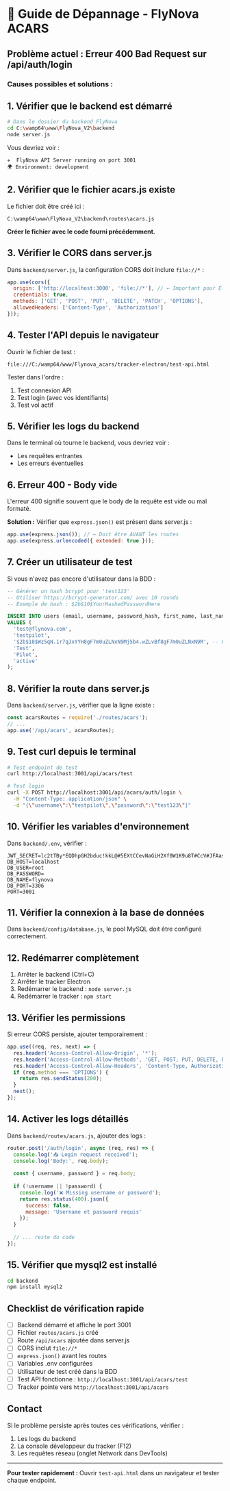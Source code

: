# 🔧 Guide de Dépannage - FlyNova ACARS

## Problème actuel : Erreur 400 Bad Request sur /api/auth/login

### Causes possibles et solutions :

## 1. Vérifier que le backend est démarré

```bash
# Dans le dossier du backend FlyNova
cd C:\wamp64\www\FlyNova_V2\backend
node server.js
```

Vous devriez voir :
```
✈️  FlyNova API Server running on port 3001
🌍 Environment: development
```

## 2. Vérifier que le fichier acars.js existe

Le fichier doit être créé ici :
```
C:\wamp64\www\FlyNova_V2\backend\routes\acars.js
```

**Créer le fichier avec le code fourni précédemment.**

## 3. Vérifier le CORS dans server.js

Dans `backend/server.js`, la configuration CORS doit inclure `file://*` :

```javascript
app.use(cors({
  origin: ['http://localhost:3000', 'file://*'], // ← Important pour Electron
  credentials: true,
  methods: ['GET', 'POST', 'PUT', 'DELETE', 'PATCH', 'OPTIONS'],
  allowedHeaders: ['Content-Type', 'Authorization']
}));
```

## 4. Tester l'API depuis le navigateur

Ouvrir le fichier de test :
```
file:///C:/wamp64/www/Flynova_acars/tracker-electron/test-api.html
```

Tester dans l'ordre :
1. Test connexion API
2. Test login (avec vos identifiants)
3. Test vol actif

## 5. Vérifier les logs du backend

Dans le terminal où tourne le backend, vous devriez voir :
- Les requêtes entrantes
- Les erreurs éventuelles

## 6. Erreur 400 - Body vide

L'erreur 400 signifie souvent que le body de la requête est vide ou mal formaté.

**Solution :** Vérifier que `express.json()` est présent dans server.js :

```javascript
app.use(express.json()); // ← Doit être AVANT les routes
app.use(express.urlencoded({ extended: true }));
```

## 7. Créer un utilisateur de test

Si vous n'avez pas encore d'utilisateur dans la BDD :

```sql
-- Générer un hash bcrypt pour 'test123'
-- Utiliser https://bcrypt-generator.com/ avec 10 rounds
-- Exemple de hash : $2b$10$YourHashedPasswordHere

INSERT INTO users (email, username, password_hash, first_name, last_name, status)
VALUES (
  'test@flynova.com',
  'testpilot',
  '$2b$10$Wz5qN.1r7qJxYYH8gF7m0uZLNxN9Mj5b4.wZLvBf8gF7m0uZLNxN9M', -- Remplacer par votre hash
  'Test',
  'Pilot',
  'active'
);
```

## 8. Vérifier la route dans server.js

Dans `backend/server.js`, vérifier que la ligne existe :

```javascript
const acarsRoutes = require('./routes/acars');
// ...
app.use('/api/acars', acarsRoutes);
```

## 9. Test curl depuis le terminal

```bash
# Test endpoint de test
curl http://localhost:3001/api/acars/test

# Test login
curl -X POST http://localhost:3001/api/acars/auth/login \
  -H "Content-Type: application/json" \
  -d "{\"username\":\"testpilot\",\"password\":\"test123\"}"
```

## 10. Vérifier les variables d'environnement

Dans `backend/.env`, vérifier :

```env
JWT_SECRET=lc2tTBy*EQDhpGH2bduc!kkL@#5EXtCCevNaGiH2Xf0W1K9u8T#CcV#JFAasZv2@
DB_HOST=localhost
DB_USER=root
DB_PASSWORD=
DB_NAME=flynova
DB_PORT=3306
PORT=3001
```

## 11. Vérifier la connexion à la base de données

Dans `backend/config/database.js`, le pool MySQL doit être configuré correctement.

## 12. Redémarrer complètement

1. Arrêter le backend (Ctrl+C)
2. Arrêter le tracker Electron
3. Redémarrer le backend : `node server.js`
4. Redémarrer le tracker : `npm start`

## 13. Vérifier les permissions

Si erreur CORS persiste, ajouter temporairement :

```javascript
app.use((req, res, next) => {
  res.header('Access-Control-Allow-Origin', '*');
  res.header('Access-Control-Allow-Methods', 'GET, POST, PUT, DELETE, PATCH, OPTIONS');
  res.header('Access-Control-Allow-Headers', 'Content-Type, Authorization');
  if (req.method === 'OPTIONS') {
    return res.sendStatus(200);
  }
  next();
});
```

## 14. Activer les logs détaillés

Dans `backend/routes/acars.js`, ajouter des logs :

```javascript
router.post('/auth/login', async (req, res) => {
  console.log('📥 Login request received');
  console.log('Body:', req.body);
  
  const { username, password } = req.body;
  
  if (!username || !password) {
    console.log('❌ Missing username or password');
    return res.status(400).json({
      success: false,
      message: 'Username et password requis'
    });
  }
  
  // ... reste du code
});
```

## 15. Vérifier que mysql2 est installé

```bash
cd backend
npm install mysql2
```

## Checklist de vérification rapide

- [ ] Backend démarré et affiche le port 3001
- [ ] Fichier `routes/acars.js` créé
- [ ] Route `/api/acars` ajoutée dans server.js
- [ ] CORS inclut `file://*`
- [ ] `express.json()` avant les routes
- [ ] Variables .env configurées
- [ ] Utilisateur de test créé dans la BDD
- [ ] Test API fonctionne : `http://localhost:3001/api/acars/test`
- [ ] Tracker pointe vers `http://localhost:3001/api/acars`

## Contact

Si le problème persiste après toutes ces vérifications, vérifier :
1. Les logs du backend
2. La console développeur du tracker (F12)
3. Les requêtes réseau (onglet Network dans DevTools)

---

**Pour tester rapidement :** Ouvrir `test-api.html` dans un navigateur et tester chaque endpoint.
